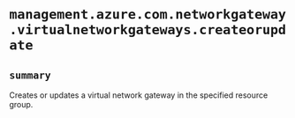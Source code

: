 # `management.azure.com.networkgateway.virtualnetworkgateways.createorupdate`

## `summary`
Creates or updates a virtual network gateway in the specified resource group.


